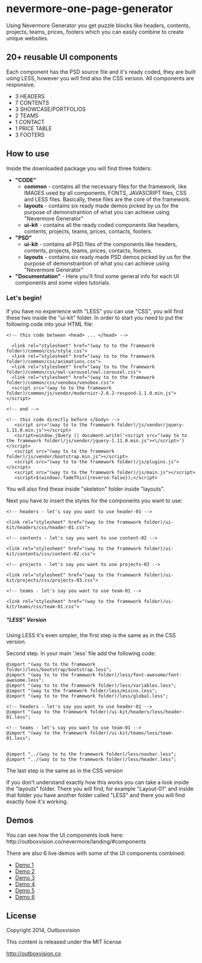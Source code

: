 nevermore-one-page-generator
============================

Using Nevermore Generator you get puzzle blocks like headers, contents, projects, teams, prices, footers which you can easily combine to create unique websites.




<h2>20+ reusable UI components</h2>

Each component has the PSD source file and it's ready coded, they are built using LESS, however you will find also the CSS version.
All components are responsive.

<ul>
<li>3 HEADERS</li>
<li>7 CONTENTS </li>
<li>3 SHOWCASE/PORTFOLIOS</li>
<li>2 TEAMS</li>
<li>1 CONTACT</li>
<li>1 PRICE TABLE</li>
<li>3 FOOTERS</li>
</ul>

<h2>How to use</h2>

Inside the downloaded package you will find three folders:
<ul>
<li>
<strong>"CODE"</strong>
<ul>
<li>
<strong>common</strong> - contains all the necessary files for the framework, like IMAGES used by all components, FONTS, JAVASCRIPT files, CSS and LESS files.
Basically, these files are the core of the framework.
</li>
<li>
<strong>layouts</strong> - contains six ready made demos picked by us for the purpose of demonstrantion of what you can achieve using "Nevermore Generator"
</li>
<li><strong>ui-kit</strong> - contains all the ready coded components like headers, contents, projects, teams, prices, contacts, footers.</li>
</ul>
<li>
<strong>"PSD"</strong>
<ul>
<li>
<strong>ui-kit</strong> - contains all PSD files of the components like headers, contents, projects, teams, prices, contacts, footers.
</li>
<li>
<strong>layouts</strong> - contains six ready made PSD demos picked by us for the purpose of demonstrantion of what you can achieve using "Nevermore Generator"
</li>

</ul>
</li>
<li>
<strong>"Documentation"</strong> - Here you'll find some general info for each UI components and some video tutorials.
</li>
</ul>
<h3>Let's begin!</h3>

If you have no experience with "LESS" you can use "CSS", you will find these two inside the "ui-kit" folder. In order to start you need to put the following code into your HTML file:
```
<!-- this code between <head> ... </head> -->

  <link rel="stylesheet" href="(way to to the framework folder)/common/css/style.css">
  <link rel="stylesheet" href="(way to to the framework folder)/common/css/animations.css">
  <link rel="stylesheet" href="(way to to the framework folder)/common/css/owl-carousel/owl.carousel.css">
  <link rel="stylesheet" href="(way to to the framework folder)/common/css/venobox/venobox.css">
  <script src="(way to to the framework folder)/common/js/vendor/modernizr-2.6.2-respond-1.1.0.min.js"></script>

<!-- end -->

<!-- this code directly before </body> -->
   <script src="(way to to the framework folder)/js/vendor/jquery-1.11.0.min.js"></script>
   <script>window.jQuery || document.write('<script src="(way to to the framework folder)/js/vendor/jquery-1.11.0.min.js"><\/script>')</script>
   <script src="(way to to the framework folder)/js/vendor/bootstrap.min.js"></script>
   <script src="(way to to the framework folder)/js/plugins.js"></script> 
   <script src="(way to to the framework folder)/js/main.js"></script> 
   <script>$(window).fadeThis({reverse:false});</script>
```
You will also find these inside "skeleton" folder inside "layouts".

Next you have to insert the styles for the components you want to use:
```
<!-- headers - let's say you want to use header-01 -->

<link rel="stylesheet" href="(way to the framework folder)/ui-kit/headers/css/header-01.css">

<!-- contents - let's say you want to use content-02 -->

<link rel="stylesheet" href="(way to the framework folder)/ui-kit/contents/css/content-02.css">

<!-- projects - let's say you want to use projects-03 -->

<link rel="stylesheet" href="(way to the framework folder)/ui-kit/projects/css/projects-03.css">

<!-- teams - let's say you want to use team-01 -->

<link rel="stylesheet" href="(way to the framework folder)/ui-kit/teams/css/team-01.css">
```
<h5>"LESS" Version</h5>
Using LESS it's even simpler, the first step is the same as in the CSS version.

Second step. In your main '.less' file add the following code:
```
@import "(way to to the framework folder)/less/bootstrap/bootstrap.less";
@import "(way to to the framework folder)/less/font-awesome/font-awesome.less";
@import "(way to to the framework folder)/less/variables.less";
@import "(way to the framework folder/less/mixins.less";
@import "(way to to the framework folder)/less/global.less";

<!-- headers - let's say you want to use header-01 -->
@import "(way to the framework folder)/ui-kit/headers/less/header-01.less";

<!-- teams - let's say you want to use team-01 -->
@import "(way to the framework folder)/ui-kit/teams/less/team-01.less";


@import "../(way to to the framework folder)/less/navbar.less";
@import "../(way to to the framework folder)/less/header.less";
```
The last step is the same as in the CSS version

If you don't understand exactly how this works you can take a look inside the "layouts" folder. There you will find, for example "Layout-01" and inside that folder you have another folder called "LESS" and there you will find exactly how it's working.

<h2>Demos</h2>
You can see how the UI components look here: http://outboxvision.co/nevermore/landing/#components

There are also 6 live demos with some of the UI components combined:
<ul>
<li><a href="http://outboxvision.co/nevermore/layouts/layout-01/index.html">Demo 1</a></li>
<li><a href="http://outboxvision.co/nevermore/layouts/layout-02/index.html">Demo 2</a></li>
<li><a href="http://outboxvision.co/nevermore/layouts/layout-03/index.html">Demo 3</a></li>
<li><a href="http://outboxvision.co/nevermore/layouts/layout-04/index.html">Demo 4</a></li>
<li><a href="http://outboxvision.co/nevermore/layouts/layout-05/index.html">Demo 5</a></li>
<li><a href="http://outboxvision.co/nevermore/layouts/layout-06/index.html">Demo 6</a></li>
</ul>

<h2>License</h2>

Copyright 2014, Outboxvision

This content is released under the MIT license

http://outboxvision.co


